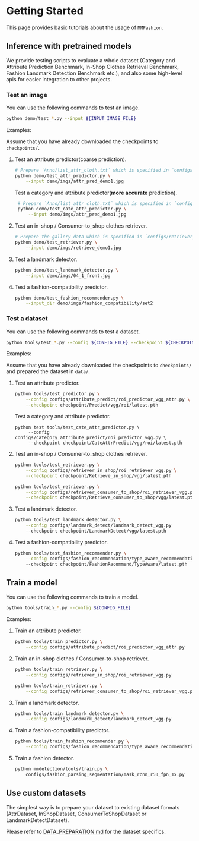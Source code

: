 # Getting Started

This page provides basic tutorials about the usage of `MMFashion`.


## Inference with pretrained models

We provide testing scripts to evaluate a whole dataset (Category and Attribute Prediction Benchmark, In-Shop Clothes Retrieval Benchmark, Fashion Landmark Detection Benchmark etc.),
and also some high-level apis for easier integration to other projects.

### Test an image

You can use the following commands to test an image.

```sh
python demo/test_*.py --input ${INPUT_IMAGE_FILE}
```

Examples:

Assume that you have already downloaded the checkpoints to `checkpoints/`.

1. Test an attribute predictor(coarse prediction).

    ```sh
    # Prepare `Anno/list_attr_cloth.txt` which is specified in `configs/attribute_predict/global_predictor_vgg_attr.py`
    python demo/test_attr_predictor.py \
        --input demo/imgs/attr_pred_demo1.jpg
    ```
   
   Test a category and attribute predictor(**more accurate** prediction).
   
   ```sh
    # Prepare `Anno/list_attr_cloth.txt` which is specified in `configs/category_attribute_predict/global_predictor_vgg_attr.py`
    python demo/test_cate_attr_predictor.py \
        --input demo/imgs/attr_pred_demo1.jpg
   ```
  
2. Test an in-shop / Consumer-to_shop clothes retriever.

    ```sh
    # Prepare the gallery data which is specified in `configs/retriever_in_shop/global_retriever_vgg_loss_id.py`
    python demo/test_retriever.py \
        --input demo/imgs/retrieve_demo1.jpg
    ```

3. Test a landmark detector.

    ```sh
    python demo/test_landmark_detector.py \
        --input demo/imgs/04_1_front.jpg
    ```

4. Test a fashion-compatibility predictor.

    ```sh
    python demo/test_fashion_recommender.py \
        --input_dir demo/imgs/fashion_compatibility/set2
    ```


### Test a dataset

You can use the following commands to test a dataset.

```sh
python tools/test_*.py --config ${CONFIG_FILE} --checkpoint ${CHECKPOINT_FILE}
```

Examples:

Assume that you have already downloaded the checkpoints to `checkpoints/` and prepared the dataset in `data/`.

1. Test an attribute predictor.

    ```sh
    python tools/test_predictor.py \
        --config configs/attribute_predict/roi_predictor_vgg_attr.py \
        --checkpoint checkpoint/Predict/vgg/roi/latest.pth
    ```
   
   Test a category and attribute predictor.
   
   ```
   python test tools/test_cate_attr_predictor.py \
        --config configs/category_attribute_predict/roi_predictor_vgg.py \
        --checkpoint checkpoint/CateAttrPredict/vgg/roi/latest.pth 
   ```
   
2. Test an in-shop / Consumer-to_shop clothes retriever.

    ```sh
    python tools/test_retriever.py \
        --config configs/retriever_in_shop/roi_retriever_vgg.py \
        --checkpoint checkpoint/Retrieve_in_shop/vgg/latest.pth
    ```

    ```sh
    python tools/test_retriever.py \
        --config configs/retriever_consumer_to_shop/roi_retriever_vgg.py \
        --checkpoint checkpoint/Retrieve_consumer_to_shop/vgg/latest.pth
    ```

3. Test a landmark detector.

    ```sh
    python tools/test_landmark_detector.py \
        --config configs/landmark_detect/landmark_detect_vgg.py
        --checkpoint checkpoint/LandmarkDetect/vgg/latest.pth
    ```

4. Test a fashion-compatibility predictor.

    ```sh
    python tools/test_fashion_recommender.py \
        --config configs/fashion_recommendation/type_aware_recommendation_polyvore_disjoint.py
        --checkpoint checkpoint/FashionRecommend/TypeAware/latest.pth
    ```

## Train a model

You can use the following commands to train a model.

```sh
python tools/train_*.py --config ${CONFIG_FILE}
```

Examples:

1. Train an attribute predictor.

    ```sh
    python tools/train_predictor.py \
        --config configs/attribute_predict/roi_predictor_vgg_attr.py
    ```

2. Train an in-shop clothes / Consumer-to-shop retriever.

    ```sh
    python tools/train_retriever.py \
        --config configs/retriever_in_shop/roi_retriever_vgg.py
    ```

    ```sh
    python tools/train_retriever.py \
        --config configs/retriever_consumer_to_shop/roi_retriever_vgg.py
    ```

3. Train a landmark detector.

    ```sh
    python tools/train_landmark_detector.py \
        --config configs/landmark_detect/landmark_detect_vgg.py
    ```

4. Train a fashion-compatibility predictor.

    ```sh
    python tools/train_fashion_recommender.py \
        --config configs/fashion_recommendation/type_aware_recommendation_polyvore_disjoint.py
    ```

5. Train a fashion detector.

    ```sh
    python mmdetection/tools/train.py \
        configs/fashion_parsing_segmentation/mask_rcnn_r50_fpn_1x.py
    ```


## Use custom datasets

The simplest way is to prepare your dataset to existing dataset formats (AttrDataset, InShopDataset, ConsumerToShopDataset or LandmarkDetectDataset).

Please refer to [DATA_PREPARATION.md](DATA_PREPARATION.md) for the dataset specifics.
